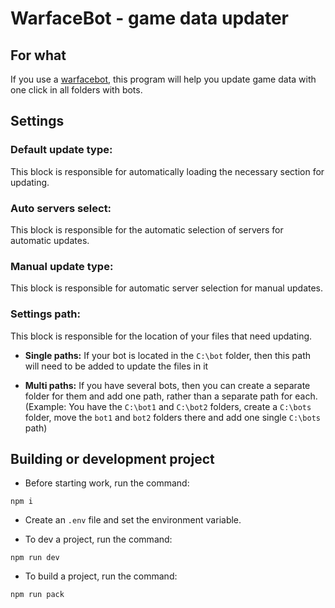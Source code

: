 # WarfaceBot - game data updater

## For what

If you use a [warfacebot](https://github.com/Levak/warfacebot), this program will help you update game data with one click in all folders with bots.

## Settings

### Default update type:

This block is responsible for automatically loading the necessary section for updating.

### Auto servers select:

This block is responsible for the automatic selection of servers for automatic updates.

### Manual update type:

This block is responsible for automatic server selection for manual updates.

### Settings path:

This block is responsible for the location of your files that need updating.

- **Single paths:** If your bot is located in the `C:\bot` folder, then this path will need to be added to update the files in it

- **Multi paths:** If you have several bots, then you can create a separate folder for them and add one path, rather than a separate path for each. (Example: You have the `C:\bot1` and `C:\bot2` folders, create a `C:\bots` folder, move the `bot1` and `bot2` folders there and add one single `C:\bots` path)

## Building or development project

- Before starting work, run the command:

```shell
npm i
```

- Сreate an `.env` file and set the environment variable.

- To dev a project, run the command:

```shell
npm run dev
```

- To build a project, run the command:

```shell
npm run pack
```
